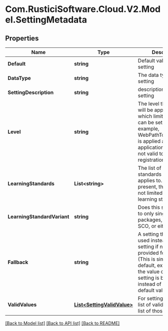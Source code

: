 # Com.RusticiSoftware.Cloud.V2.Model.SettingMetadata
## Properties

Name | Type | Description | Notes
------------ | ------------- | ------------- | -------------
**Default** | **string** | Default value of this setting | [optional] 
**DataType** | **string** | The data type of this setting | [optional] 
**SettingDescription** | **string** | description of this setting | [optional] 
**Level** | **string** | The level this setting will be applied at, which limits where it can be set. For example, WebPathToContentRoot is applied at the application level, so it&#39;s not valid to set it for a registration. | [optional] 
**LearningStandards** | **List&lt;string&gt;** | The list of learning standards this setting applies to. If not present, this setting is not limited to certain learning standards. | [optional] 
**LearningStandardVariant** | **string** | Does this setting apply to only single-SCO packages, only multi-SCO, or either? | [optional] [default to LearningStandardVariantEnum.Either]
**Fallback** | **string** | A setting that will be used instead of this setting if no value is provided for this setting (This is similar to a default, except that the the value of another setting is being used instead of a fixed default value). | [optional] 
**ValidValues** | [**List&lt;SettingValidValue&gt;**](SettingValidValue.md) | For settings with a fixed list of valid values, the list of those values | [optional] 

[[Back to Model list]](../README.md#documentation-for-models) [[Back to API list]](../README.md#documentation-for-api-endpoints) [[Back to README]](../README.md)

